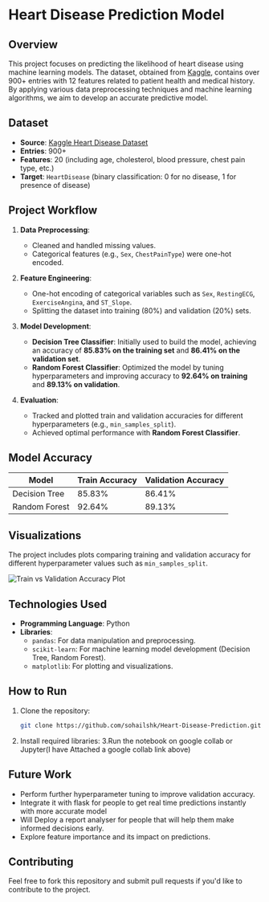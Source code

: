 # Heart Disease Prediction Model

## Overview
This project focuses on predicting the likelihood of heart disease using machine learning models. The dataset, obtained from [Kaggle](https://www.kaggle.com), contains over 900+ entries with 12 features related to patient health and medical history. By applying various data preprocessing techniques and machine learning algorithms, we aim to develop an accurate predictive model.

## Dataset
- **Source**: [Kaggle Heart Disease Dataset](https://www.kaggle.com/datasets)
- **Entries**: 900+
- **Features**: 20 (including age, cholesterol, blood pressure, chest pain type, etc.)
- **Target**: `HeartDisease` (binary classification: 0 for no disease, 1 for presence of disease)

## Project Workflow
1. **Data Preprocessing**:
   - Cleaned and handled missing values.
   - Categorical features (e.g., `Sex`, `ChestPainType`) were one-hot encoded.

2. **Feature Engineering**:
   - One-hot encoding of categorical variables such as `Sex`, `RestingECG`, `ExerciseAngina`, and `ST_Slope`.
   - Splitting the dataset into training (80%) and validation (20%) sets.

3. **Model Development**:
   - **Decision Tree Classifier**: Initially used to build the model, achieving an accuracy of **85.83% on the training set** and **86.41% on the validation set**.
   - **Random Forest Classifier**: Optimized the model by tuning hyperparameters and improving accuracy to **92.64% on training** and **89.13% on validation**.
   
4. **Evaluation**:
   - Tracked and plotted train and validation accuracies for different hyperparameters (e.g., `min_samples_split`).
   - Achieved optimal performance with **Random Forest Classifier**.

## Model Accuracy
| Model                  | Train Accuracy | Validation Accuracy |
|------------------------|----------------|---------------------|
| Decision Tree           | 85.83%         | 86.41%              |
| Random Forest           | 92.64%         | 89.13%              |

## Visualizations
The project includes plots comparing training and validation accuracy for different hyperparameter values such as `min_samples_split`.

![Train vs Validation Accuracy Plot](./accuracy_plot.png)

## Technologies Used
- **Programming Language**: Python
- **Libraries**:
  - `pandas`: For data manipulation and preprocessing.
  - `scikit-learn`: For machine learning model development (Decision Tree, Random Forest).
  - `matplotlib`: For plotting and visualizations.

## How to Run
1. Clone the repository:
   ```bash
   git clone https://github.com/sohailshk/Heart-Disease-Prediction.git
   ```
2. Install required libraries:
3.Run the notebook on google collab or Jupyter(I have Attached a google collab link above)

## Future Work
- Perform further hyperparameter tuning to improve validation accuracy.
- Integrate it with flask for people to get real time predictions instantly with more accurate model
- Will Deploy a report analyser for people that will help them make informed decisions early.
- Explore feature importance and its impact on predictions.

## Contributing
Feel free to fork this repository and submit pull requests if you'd like to contribute to the project.
